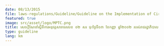 ```yaml
---
date: 08/13/2015
file: laws-regulations/Guideline/Guideline on the Implementation of Circular No. 02SR Dated September 3, 2002 of the Royal Government of Cambodia on Measures to Prevent Unauthorization Installation of International Inbound and Outbound Phone System.pdf
featured: true
image: src/asset/logo/MPTC.png
title: សេចក្តីណែនាំស្តីពីការអនុវត្តសារាចរលេខ ០២ សរ ចុះថ្ងៃទី០៣ ខែកញ្ញា ឆ្នាំ២០០២ របស់រាជរដ្ឋាភិបាល ស្តីពីវិធានការទប់ស្កាត់សកម្មភាពលួចតម្លើងប្រព័ន្ធទូរស័ព្ទចេញ-ចូលអន្តរជាតិ
type: guideline
lang: km
---
```

